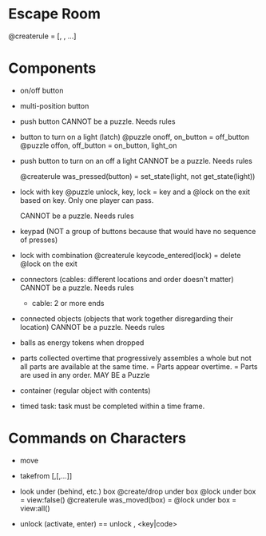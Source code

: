 Escape Room
===========

@createrule <condition> = <action>[, <action>, ...]

Components
==========

- on/off button
- multi-position button
- push button
    CANNOT be a puzzle. Needs rules

- button to turn on a light (latch)
    @puzzle onoff, on_button = off_button
    @puzzle offon, off_button = on_button, light_on

- push button to turn on an off a light
    CANNOT be a puzzle. Needs rules

    @createrule
        was_pressed(button)
        = set_state(light, not get_state(light))

- lock with key
    @puzzle unlock, key, lock = key
      and a @lock on the exit based on key.
    Only one player can pass.

    CANNOT be a puzzle. Needs rules

- keypad (NOT a group of buttons because that would have no sequence of presses)
- lock with combination
  @createrule
    keycode_entered(lock)
    = delete @lock on the exit

- connectors (cables: different locations and order doesn't matter)
    CANNOT be a puzzle. Needs rules
    - cable: 2 or more ends

- connected objects (objects that work together disregarding their location)
    CANNOT be a puzzle. Needs rules

- balls as energy tokens when dropped
- parts collected overtime that progressively assembles a whole but
not all parts are available at the same time.
  = Parts appear overtime.
  = Parts are used in any order.
  MAY BE a Puzzle

- container (regular object with contents)

- timed task: task must be completed within a time frame.


Commands on Characters
======================

- move <object>

- takefrom <object with contents>[,<object within>[,...]]

- look under (behind, etc.) box
  @create/drop under box
  @lock under box = view:false()
  @createrule was_moved(box) = @lock under box = view:all()

- unlock (activate, enter)
    == unlock <lock>, <key|code>
